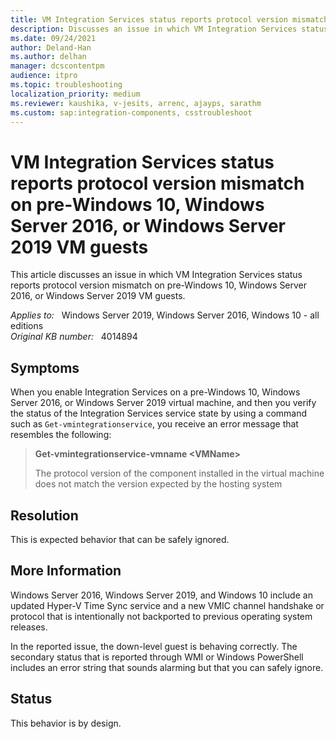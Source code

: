 ```yaml
---
title: VM Integration Services status reports protocol version mismatch on pre-Windows 10, Windows Server 2016, or Windows Server 2019 VM guests
description: Discusses an issue in which VM Integration Services status reports protocol version mismatch on pre-Windows 10, Windows Server 2016, or Windows Server 2019 VM guests.
ms.date: 09/24/2021
author: Deland-Han
ms.author: delhan
manager: dcscontentpm
audience: itpro
ms.topic: troubleshooting
localization_priority: medium
ms.reviewer: kaushika, v-jesits, arrenc, ajayps, sarathm
ms.custom: sap:integration-components, csstroubleshoot
---
```

# VM Integration Services status reports protocol version mismatch on pre-Windows 10, Windows Server 2016, or Windows Server 2019 VM guests

This article discusses an issue in which VM Integration Services status reports protocol version mismatch on pre-Windows 10, Windows Server 2016, or Windows Server 2019 VM guests.

_Applies to:_ &nbsp; Windows Server 2019, Windows Server 2016, Windows 10 - all editions  
_Original KB number:_ &nbsp; 4014894

## Symptoms

When you enable Integration Services on a pre-Windows 10, Windows Server 2016, or Windows Server 2019 virtual machine, and then you verify the status of the Integration Services service state by using a command such as `Get-vmintegrationservice`, you receive an error message that resembles the following:
> **Get-vmintegrationservice-vmname \<VMName>**  
>
> The protocol version of the component installed in the virtual machine does not match the version expected by the hosting system

## Resolution

This is expected behavior that can be safely ignored.

## More Information

Windows Server 2016, Windows Server 2019, and Windows 10 include an updated Hyper-V Time Sync service and a new VMIC channel handshake or protocol that is intentionally not backported to previous operating system releases.

In the reported issue, the down-level guest is behaving correctly. The secondary status that is reported through WMI or Windows PowerShell includes an error string that sounds alarming but that you can safely ignore.

## Status

This behavior is by design.

